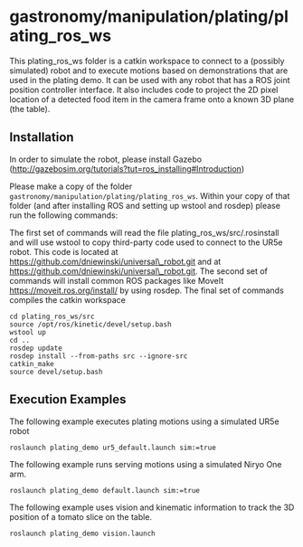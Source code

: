 # gastronomy/manipulation/plating/plating_ros_ws

This plating_ros_ws folder is a catkin workspace to connect to a (possibly simulated) robot and to execute motions based on demonstrations that are used in the plating demo. It can be used with any robot that has a ROS joint position controller interface. It also includes code to project the 2D pixel location of a detected food item in the camera frame onto a known 3D plane (the table).

## Installation
In order to simulate the robot, please install Gazebo (http://gazebosim.org/tutorials?tut=ros_installing#Introduction)

Please make a copy of the folder `gastronomy/manipulation/plating/plating_ros_ws`. Within your copy of that folder (and after installing ROS and setting up wstool and rosdep) please run the following commands:

The first set of commands will read the file plating_ros_ws/src/.rosinstall and will use wstool to copy third-party code used to connect to the UR5e robot. This code is located at https://github.com/dniewinski/universal\_robot.git and at https://github.com/dniewinski/universal\_robot.git. The second set of commands will install common ROS packages like MoveIt https://moveit.ros.org/install/ by using rosdep. The final set of commands compiles the catkin workspace
```
cd plating_ros_ws/src
source /opt/ros/kinetic/devel/setup.bash
wstool up
cd ..
rosdep update
rosdep install --from-paths src --ignore-src
catkin_make
source devel/setup.bash
```

## Execution Examples
The following example executes plating motions using a simulated UR5e robot
```
roslaunch plating_demo ur5_default.launch sim:=true
```
The following example runs serving motions using a simulated Niryo One arm.

```
roslaunch plating_demo default.launch sim:=true
```
The following example uses vision and kinematic information to track the 3D position of a tomato slice on the table.

```
roslaunch plating_demo vision.launch
```
